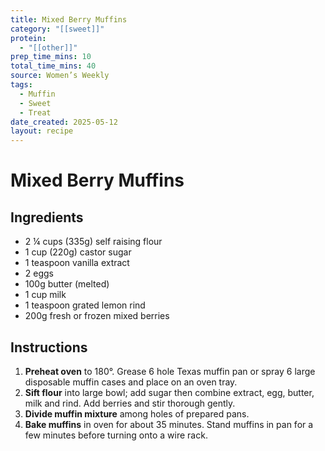 ```yaml
---
title: Mixed Berry Muffins
category: "[[sweet]]"
protein:
  - "[[other]]"
prep_time_mins: 10
total_time_mins: 40
source: Women’s Weekly
tags:
  - Muffin
  - Sweet
  - Treat
date_created: 2025-05-12
layout: recipe
---
```


# Mixed Berry Muffins

## Ingredients

- 2 ¼ cups (335g) self raising flour
- 1 cup (220g) castor sugar
- 1 teaspoon vanilla extract
- 2 eggs
- 100g butter (melted)
- 1 cup milk
- 1 teaspoon grated lemon rind
- 200g fresh or frozen mixed berries

## Instructions

1. **Preheat oven** to 180°. Grease 6 hole Texas muffin pan or spray 6 large disposable muffin cases and place on an oven tray.
2. **Sift flour** into large bowl; add sugar then combine extract, egg, butter, milk and rind. Add berries and stir thorough gently.
3. **Divide muffin mixture** among holes of prepared pans.
4. **Bake muffins** in oven for about 35 minutes. Stand muffins in pan for a few minutes before turning onto a wire rack.

